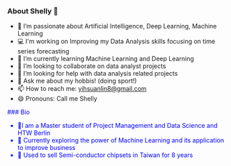### About Shelly 👋

- 🔭 I’m passionate about Artificial Intelligence, Deep Learning, Machine Learning
- 💻 I'm working on Improving my Data Analysis skills focusing on time series forecasting
- 🌱 I’m currently learning Machine Learning and Deep Learning
- 👯 I’m looking to collaborate on data analyst projects
- 🤔 I’m looking for help with data analysis related projects
- 💬 Ask me about my hobbis! (doing sport!)
- 📫 How to reach me: yihsuanlin8@gmail.com
- 😄 Pronouns: Call me Shelly

<font color='blue'>
### Bio

- 🙎‍I am a Master student of Project Management and Data Science and HTW Berlin
- 🌱 Currently exploring the power of Machine Learning and its application to improve business
- 🏅 Used to sell Semi-conductor chipsets in Taiwan for 8 years

<!--
**shellylin100/shellylin100** is a ✨ _special_ ✨ repository because its `README.md` (this file) appears on your GitHub profile.

Here are some ideas to get you started:

- 🔭 I’m currently working on time series analysis
- 🌱 I’m currently learning Machine Learning and Deep Learning
- 👯 I’m looking to collaborate on data analyst projects
- 🤔 I’m looking for help with data analysis related projects
- 💬 Ask me about my hobbis! (doing sport!)
- 📫 How to reach me: yihsuanlin8@gmail.com
- 😄 Pronouns: Call me Shelly
